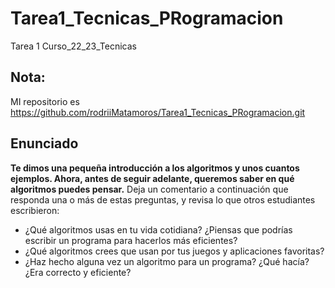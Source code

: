 # Tarea1_Tecnicas_PRogramacion
Tarea 1 Curso_22_23_Tecnicas

## Nota: 
MI repositorio es https://github.com/rodriiMatamoros/Tarea1_Tecnicas_PRogramacion.git

## Enunciado

__Te dimos una pequeña introducción a los algoritmos y unos cuantos ejemplos. Ahora, antes de seguir adelante, queremos saber en qué algoritmos puedes pensar.__  Deja un comentario a continuación que responda una o más de estas preguntas, y revisa lo que otros estudiantes escribieron:

* ¿Qué algoritmos usas en tu vida cotidiana? ¿Piensas que podrías escribir un programa para hacerlos más eficientes?
* ¿Qué algoritmos crees que usan por tus juegos y aplicaciones favoritas?
* ¿Haz hecho alguna vez un algoritmo para un programa? ¿Qué hacía? ¿Era correcto y eficiente?
